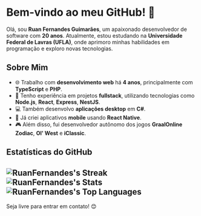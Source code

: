 
# Bem-vindo ao meu GitHub! 👋

Olá, sou **Ruan Fernandes Guimarães**, um apaixonado desenvolvedor de software com **20 anos**. Atualmente, estou estudando na **Universidade Federal de Lavras (UFLA)**, onde aprimoro minhas habilidades em programação e exploro novas tecnologias.

## Sobre Mim
- 🌐 Trabalho com **desenvolvimento web** há **4 anos**, principalmente com **TypeScript** e **PHP**.
- 🚀 Tenho experiência em projetos **fullstack**, utilizando tecnologias como **Node.js**, **React**, **Express**, **NestJS**.
- 💻 Também desenvolvo **aplicações desktop** em **C#**.
- 📱 Já criei aplicativos **mobile** usando **React Native**.
- 🎮 Além disso, fui desenvolvedor autônomo dos jogos **GraalOnline Zodiac**, **Ol' West** e **iClassic**.

## Estatísticas do GitHub
<!-- Insira suas estatísticas do GitHub aqui -->
<!-- Você pode gerar esses dados usando ferramentas como https://github.com/anuraghazra/github-readme-stats -->
<!-- Exemplo: -->
<!-- !Estatísticas do GitHub -->

<!-- Deixe um espaço para que você possa adicionar suas próprias estatísticas do GitHub. -->
![RuanFernandes's Streak](https://github-readme-streak-stats.herokuapp.com/?user=RuanFernandes&theme=vue-dark&hide_border=true)
![RuanFernandes's Stats](https://github-readme-stats.vercel.app/api?username=RuanFernandes&theme=vue-dark&show_icons=true&hide_border=true&count_private=true)
![RuanFernandes's Top Languages](https://github-readme-stats.vercel.app/api/top-langs/?username=RuanFernandes&theme=vue-dark&show_icons=true&hide_border=true&layout=compact)
---

Seja livre para entrar em contato! 😊
